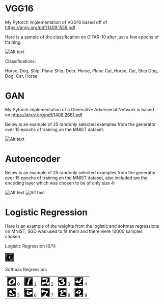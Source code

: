 # VGG16
My Pytorch Implementation of VGG16 based off of https://arxiv.org/pdf/1409.1556.pdf

Here is a sample of the classification on CIFAR-10 after just a few epochs of training:

![Alt text](VGG16/sample.png?raw=true)

Classifications:

Horse, Dog, Ship, Plane
Ship, Deer, Horse, Plane
Cat, Horse, Cat, Ship
Dog, Dog, Car, Horse

# GAN

My Pytorch implementation of a Generative Adverserial Network is based on https://arxiv.org/pdf/1406.2661.pdf

Below is an example of 25 randonly selected examples from the generator over 15 epochs of training on the MNIST dataset:

![Alt text](GAN/gan_train.gif?raw=true)

# Autoencoder

Below is an example of 25 randonly selected examples from the generator over 15 epochs of training on the MNIST dataset, also included are the encoding layer which was chosen to be of only size 4:

![Alt text](autoencoder/autoencoder.gif?raw=true)
![Alt text](autoencoder/encode_layer.gif?raw=true)


# Logistic Regression

Here is an example of the weights from the logistic and softmax regressions on MNIST, SGD was used to fit them and there were 10000 samples chosen.

Logistic Regression (0/1):

![Alt text](logistic_regression/lr_theta_img.png?raw=true)

Softmax Regression:

| | | | | |
|:-------------------------:|:-------------------------:|:-------------------------:| :-------------------------:|:-------------------------:|
| ![Alt text](logistic_regression/theta_softmax_img_0.png?raw=true)  0 |  ![Alt text](logistic_regression/theta_softmax_img_1.png?raw=true)  1| ![Alt text](logistic_regression/theta_softmax_img_2.png?raw=true)  2| ![Alt text](logistic_regression/theta_softmax_img_3.png?raw=true)  3  |  ![Alt text](logistic_regression/theta_softmax_img_4.png?raw=true)  4 |
| ![Alt text](logistic_regression/theta_softmax_img_5.png?raw=true)  5 |![Alt text](logistic_regression/theta_softmax_img_6.png?raw=true)  6  | ![Alt text](logistic_regression/theta_softmax_img_7.png?raw=true)  7| ![Alt text](logistic_regression/theta_softmax_img_8.png?raw=true)  8| ![Alt text](logistic_regression/theta_softmax_img_9.png?raw=true)  9|